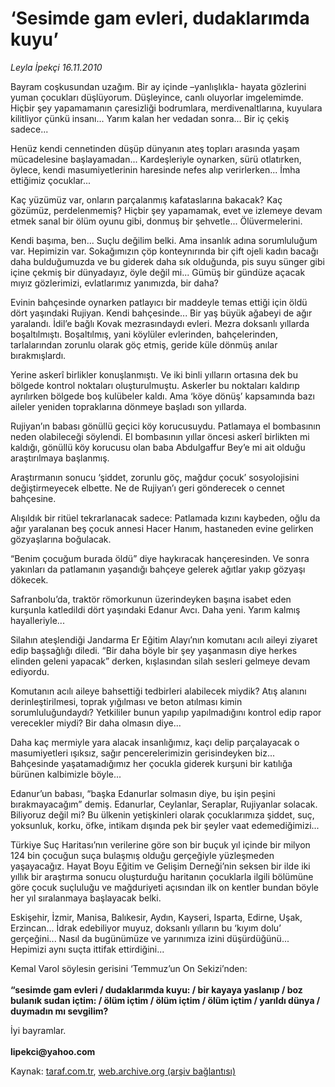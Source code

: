 # ‘Sesimde gam evleri, dudaklarımda kuyu’

*Leyla İpekçi 16.11.2010*

<div class="yazi"><p>Bayram coşkusundan uzağım. Bir ay içinde –yanlışlıkla- hayata gözlerini yuman çocukları düşlüyorum. Düşleyince, canlı oluyorlar imgelemimde. Hiçbir şey yapamamanın çaresizliği bodrumlara, merdivenaltlarına, kuyulara kilitliyor çünkü insanı... Yarım kalan her vedadan sonra... Bir iç çekiş sadece...</p>
<p>Henüz kendi cennetinden düşüp dünyanın ateş topları arasında yaşam mücadelesine başlayamadan... Kardeşleriyle oynarken, sürü otlatırken, öylece, kendi masumiyetlerinin haresinde nefes alıp verirlerken... İmha ettiğimiz çocuklar... </p>
<p>Kaç yüzümüz var, onların parçalanmış kafataslarına bakacak? Kaç gözümüz, perdelenmemiş? Hiçbir şey yapamamak, evet ve izlemeye devam etmek sanal bir ölüm oyunu gibi, donmuş bir şehvetle... Ölüvermelerini. </p>
<p>Kendi başıma, ben... Suçlu değilim belki. Ama insanlık adına sorumluluğum var. Hepimizin var. Sokağımızın çöp konteynırında bir çift ojeli kadın bacağı daha bulduğumuzda ve bu giderek daha sık olduğunda, pis suyu sünger gibi içine çekmiş bir dünyadayız, öyle değil mi... Gümüş bir gündüze açacak mıyız gözlerimizi, evlatlarımız yanımızda, bir daha?</p>
<p>Evinin bahçesinde oynarken patlayıcı bir maddeyle temas ettiği için öldü dört yaşındaki Rujiyan. Kendi bahçesinde... Bir yaş büyük ağabeyi de ağır yaralandı. İdil’e bağlı Kovak mezrasındaydı evleri. Mezra doksanlı yıllarda boşaltılmıştı. Boşaltılmış, yani köylüler evlerinden, bahçelerinden, tarlalarından zorunlu olarak göç etmiş, geride küle dönmüş anılar bırakmışlardı. </p>
<p>Yerine askerî birlikler konuşlanmıştı. Ve iki binli yılların ortasına dek bu bölgede kontrol noktaları oluşturulmuştu. Askerler bu noktaları kaldırıp ayrılırken bölgede boş kulübeler kaldı. Ama ‘köye dönüş’ kapsamında bazı aileler yeniden topraklarına dönmeye başladı son yıllarda. </p>
<p>Rujiyan’ın babası gönüllü geçici köy korucusuydu. Patlamaya el bombasının neden olabileceği söylendi. El bombasının yıllar öncesi askerî birlikten mi kaldığı, gönüllü köy korucusu olan baba Abdulgaffur Bey’e mi ait olduğu araştırılmaya başlanmış. </p>
<p>Araştırmanın sonucu ‘şiddet, zorunlu göç, mağdur çocuk’ sosyolojisini değiştirmeyecek elbette. Ne de Rujiyan’ı geri gönderecek o cennet bahçesine. </p>
<p>Alışıldık bir ritüel tekrarlanacak sadece: Patlamada kızını kaybeden, oğlu da ağır yaralanan beş çocuk annesi Hacer Hanım, hastaneden evine gelirken gözyaşlarına boğulacak. </p>
<p>“Benim çocuğum burada öldü” diye haykıracak hançeresinden. Ve sonra yakınları da patlamanın yaşandığı bahçeye gelerek ağıtlar yakıp gözyaşı dökecek.</p>
<p>Safranbolu’da, traktör römorkunun üzerindeyken başına isabet eden kurşunla katledildi dört yaşındaki Edanur Avcı. Daha yeni. Yarım kalmış hayalleriyle... </p>
<p>Silahın ateşlendiği Jandarma Er Eğitim Alayı’nın komutanı acılı aileyi ziyaret edip başsağlığı diledi. “Bir daha böyle bir şey yaşanmasın diye herkes elinden geleni yapacak” derken, kışlasından silah sesleri gelmeye devam ediyordu.</p>
<p>Komutanın acılı aileye bahsettiği tedbirleri alabilecek miydik? Atış alanını derinleştirilmesi, toprak yığılması ve beton atılması kimin sorumluluğundaydı? Yetkililer bunun yapılıp yapılmadığını kontrol edip rapor verecekler miydi? Bir daha olmasın diye...</p>
<p>Daha kaç mermiyle yara alacak insanlığımız, kaçı delip parçalayacak o masumiyetleri ışıksız, sağır pencerelerimizin gerisindeyken biz... Bahçesinde yaşatamadığımız her çocukla giderek kurşuni bir katılığa bürünen kalbimizle böyle...</p>
<p>Edanur’un babası, “başka Edanurlar solmasın diye, bu işin peşini bırakmayacağım” demiş. Edanurlar, Ceylanlar, Seraplar, Rujiyanlar solacak. Biliyoruz değil mi? Bu ülkenin yetişkinleri olarak çocuklarımıza şiddet, suç, yoksunluk, korku, öfke, intikam dışında pek bir şeyler vaat edemediğimizi... </p>
<p>Türkiye Suç Haritası’nın verilerine göre son bir buçuk yıl içinde bir milyon 124 bin çocuğun suça bulaşmış olduğu gerçeğiyle yüzleşmeden yaşayacağız. Hayat Boyu Eğitim ve Gelişim Derneği’nin seksen bir ilde iki yıllık bir araştırma sonucu oluşturduğu haritanın çocuklarla ilgili bölümüne göre çocuk suçluluğu ve mağduriyeti açısından ilk on kentler bundan böyle her yıl sıralanmaya başlayacak belki. </p>
<p>Eskişehir, İzmir, Manisa, Balıkesir, Aydın, Kayseri, Isparta, Edirne, Uşak, Erzincan... İdrak edebiliyor muyuz, doksanlı yılların bu ‘kıyım dolu’ gerçeğini... Nasıl da bugünümüze ve yarınımıza izini düşürdüğünü... Hepimizi aynı suçta ittifak ettirdiğini...</p>
<p>Kemal Varol söylesin gerisini ‘Temmuz’un On Sekizi’nden:<br/><br/><b>“sesimde gam evleri / dudaklarımda kuyu: / bir kayaya yaslanıp / boz bulanık sudan içtim: / ölüm içtim / ölüm içtim / ölüm içtim / yarıldı dünya / duymadın mı sevgilim?</b></p>
<p>İyi bayramlar.<br/><br/><b>lipekci@yahoo.com</b></p></div>

Kaynak: [taraf.com.tr](http://www.taraf.com.tr:80/leyla-ipekci/makale-sesimde-gam-evleri-dudaklarimda-kuyu.htm), [web.archive.org (arşiv bağlantısı)](http://web.archive.org/web/20101119073553/http://www.taraf.com.tr:80/leyla-ipekci/makale-sesimde-gam-evleri-dudaklarimda-kuyu.htm)
